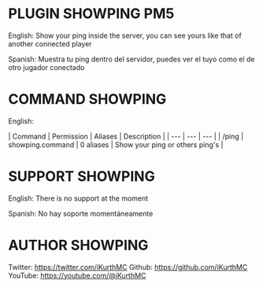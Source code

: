# PLUGIN SHOWPING PM5

English: Show your ping inside the server, you can see yours like that of another connected player

Spanish: Muestra tu ping dentro del servidor, puedes ver el tuyo como el de otro jugador conectado

# COMMAND SHOWPING

English:

| Command | Permission | Aliases | Description |
| --- | --- | --- |
| /ping | showping.command | 0 aliases | Show your ping or others ping's |

# SUPPORT SHOWPING

English: There is no support at the moment

Spanish: No hay soporte momentáneamente

# AUTHOR SHOWPING

Twitter: https://twitter.com/iKurthMC
Github: https://github.com/iKurthMC
YouTube: https://youtube.com/@iKurthMC